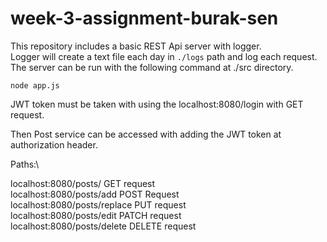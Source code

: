 # week-3-assignment-burak-sen


This repository includes a basic REST Api server with logger.\
Logger will create a text file each day in `./logs` path and log each request. \
The  server can be run with the following command at ./src directory.
```
node app.js
```

JWT token must be taken with using the localhost:8080/login with GET request. 

Then Post service can be accessed with adding the JWT token at authorization header.

Paths:\

localhost:8080/posts/   GET request \
localhost:8080/posts/add POST Request \
localhost:8080/posts/replace PUT request \
localhost:8080/posts/edit PATCH request \
localhost:8080/posts/delete DELETE request
